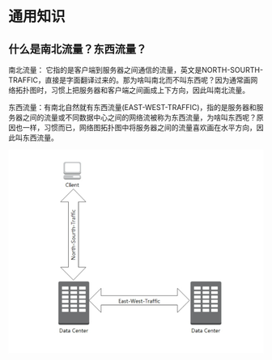 # 通用知识

## 什么是南北流量？东西流量？

南北流量： 它指的是客户端到服务器之间通信的流量，英文是NORTH-SOURTH-TRAFFIC，直接是字面翻译过来的。那为啥叫南北而不叫东西呢？因为通常画网络拓扑图时，习惯上把服务器和客户端之间画成上下方向，因此叫南北流量。

东西流量：有南北自然就有东西流量(EAST-WEST-TRAFFIC)，指的是服务器和服务器之间的流量或不同数据中心之间的网络流被称为东西流量，为啥叫东西呢？原因也一样，习惯而已，网络图拓扑图中将服务器之间的流量喜欢画在水平方向，因此叫东西流量。

![east-west](../images/east-west.png)

